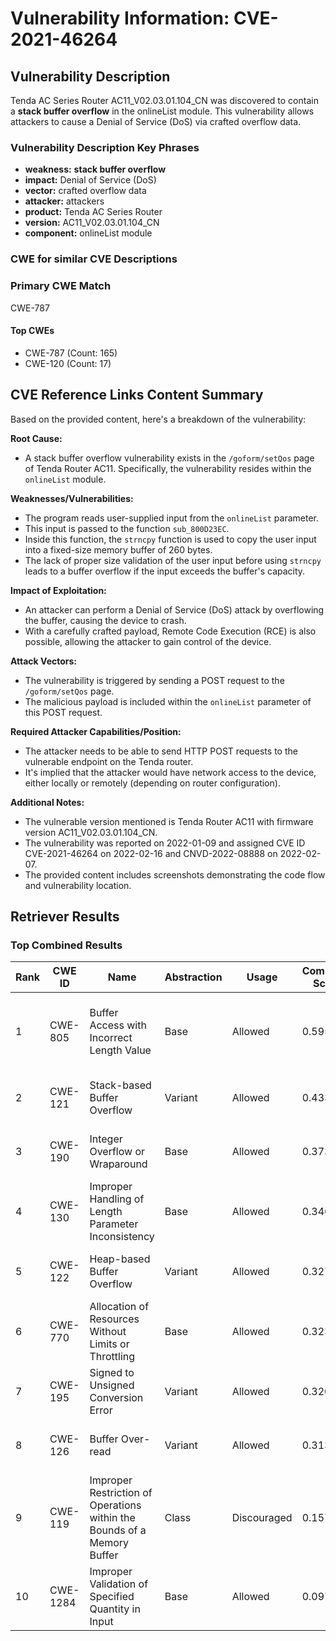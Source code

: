 # Vulnerability Information: CVE-2021-46264

## Vulnerability Description
Tenda AC Series Router AC11_V02.03.01.104_CN was discovered to contain a **stack buffer overflow** in the onlineList module. This vulnerability allows attackers to cause a Denial of Service (DoS) via crafted overflow data.

### Vulnerability Description Key Phrases
- **weakness:** **stack buffer overflow**
- **impact:** Denial of Service (DoS)
- **vector:** crafted overflow data
- **attacker:** attackers
- **product:** Tenda AC Series Router
- **version:** AC11_V02.03.01.104_CN
- **component:** onlineList module

### CWE for similar CVE Descriptions
### Primary CWE Match
CWE-787

#### Top CWEs
- CWE-787 (Count: 165)
- CWE-120 (Count: 17)

## CVE Reference Links Content Summary
Based on the provided content, here's a breakdown of the vulnerability:

**Root Cause:**
- A stack buffer overflow vulnerability exists in the `/goform/setQos` page of Tenda Router AC11. Specifically, the vulnerability resides within the `onlineList` module.

**Weaknesses/Vulnerabilities:**
- The program reads user-supplied input from the `onlineList` parameter.
- This input is passed to the function `sub_800D23EC`.
- Inside this function, the `strncpy` function is used to copy the user input into a fixed-size memory buffer of 260 bytes.
- The lack of proper size validation of the user input before using `strncpy` leads to a buffer overflow if the input exceeds the buffer's capacity.

**Impact of Exploitation:**
- An attacker can perform a Denial of Service (DoS) attack by overflowing the buffer, causing the device to crash.
- With a carefully crafted payload, Remote Code Execution (RCE) is also possible, allowing the attacker to gain control of the device.

**Attack Vectors:**
- The vulnerability is triggered by sending a POST request to the `/goform/setQos` page.
- The malicious payload is included within the `onlineList` parameter of this POST request.

**Required Attacker Capabilities/Position:**
- The attacker needs to be able to send HTTP POST requests to the vulnerable endpoint on the Tenda router.
- It's implied that the attacker would have network access to the device, either locally or remotely (depending on router configuration).

**Additional Notes:**
- The vulnerable version mentioned is Tenda Router AC11 with firmware version AC11_V02.03.01.104_CN.
- The vulnerability was reported on 2022-01-09 and assigned CVE ID CVE-2021-46264 on 2022-02-16 and CNVD-2022-08888 on 2022-02-07.
- The provided content includes screenshots demonstrating the code flow and vulnerability location.

## Retriever Results

### Top Combined Results

| Rank | CWE ID | Name | Abstraction | Usage | Combined Score | Retrievers | Individual Scores |
|------|--------|------|-------------|-------|---------------|------------|-------------------|
| 1 | CWE-805 | Buffer Access with Incorrect Length Value | Base | Allowed | 0.5955 | dense, sparse, graph | dense: 0.510, sparse: 0.160, graph: 0.695 |
| 2 | CWE-121 | Stack-based Buffer Overflow | Variant | Allowed | 0.4338 | dense, sparse | dense: 0.638, sparse: 0.263 |
| 3 | CWE-190 | Integer Overflow or Wraparound | Base | Allowed | 0.3735 | sparse, graph | sparse: 0.160, graph: 0.789 |
| 4 | CWE-130 | Improper Handling of Length Parameter Inconsistency | Base | Allowed | 0.3466 | dense, sparse | dense: 0.497, sparse: 0.171 |
| 5 | CWE-122 | Heap-based Buffer Overflow | Variant | Allowed | 0.3273 | dense, sparse | dense: 0.505, sparse: 0.178 |
| 6 | CWE-770 | Allocation of Resources Without Limits or Throttling | Base | Allowed | 0.3237 | sparse, graph | sparse: 0.171, graph: 0.631 |
| 7 | CWE-195 | Signed to Unsigned Conversion Error | Variant | Allowed | 0.3209 | sparse, graph | sparse: 0.152, graph: 0.729 |
| 8 | CWE-126 | Buffer Over-read | Variant | Allowed | 0.3132 | dense, sparse | dense: 0.497, sparse: 0.158 |
| 9 | CWE-119 | Improper Restriction of Operations within the Bounds of a Memory Buffer | Class | Discouraged | 0.1579 | dense, sparse | dense: 0.504, sparse: 0.176 |
| 10 | CWE-1284 | Improper Validation of Specified Quantity in Input | Base | Allowed | 0.0977 | sparse | sparse: 0.171 |

